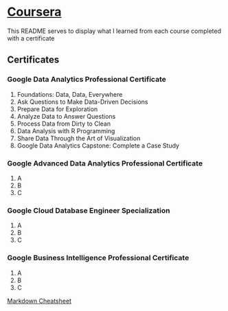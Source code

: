 # [Coursera](https://www.coursera.org/)

This README serves to display what I learned from each course completed with a certificate

## Certificates

### Google Data Analytics Professional Certificate
1. Foundations: Data, Data, Everywhere
2. Ask Questions to Make Data-Driven Decisions
3. Prepare Data for Exploration
4. Analyze Data to Answer Questions
5. Process Data from Dirty to Clean
6. Data Analysis with R Programming
7. Share Data Through the Art of Visualization 
8. Google Data Analytics Capstone: Complete a Case Study

### Google Advanced Data Analytics Professional Certificate
1. A
2. B
3. C

### Google Cloud Database Engineer Specialization
1. A
2. B
3. C

### Google Business Intelligence Professional Certificate
1. A
2. B
3. C

[Markdown Cheatsheet](https://github.com/adam-p/markdown-here/wiki/Markdown-Cheatsheet)  
